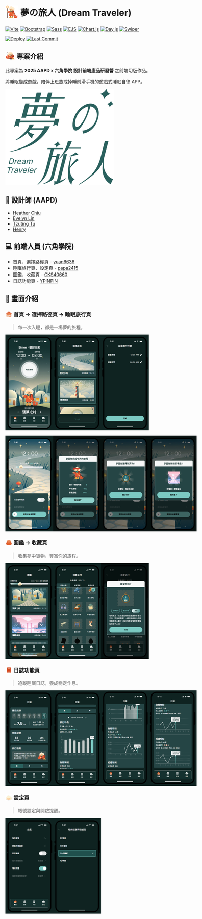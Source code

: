 # <sub><img src="./assets/images/02-character/home-character.svg" height="40" /></sub> 夢の旅人 (Dream Traveler)

[![Vite](https://img.shields.io/badge/Vite-6.3.x-646CFF?logo=vite&logoColor=white)](https://vitejs.dev/)
[![Bootstrap](https://img.shields.io/badge/Bootstrap-5.3.6-7952B3?logo=bootstrap&logoColor=white)](https://getbootstrap.com/)
[![Sass](https://img.shields.io/badge/Sass-1.61.x-CC6699?logo=sass&logoColor=white)](https://sass-lang.com/)
[![EJS](https://img.shields.io/badge/EJS-3.1.9-B4CA65?logo=ejs&logoColor=white)](https://ejs.co/)
[![Chart.js](https://img.shields.io/badge/Chart.js-4.5.0-FF6384?logo=chartdotjs&logoColor=white)](https://www.chartjs.org/)
[![Day.js](https://img.shields.io/badge/Day.js-1.11.13-F06A6A?logo=dayjs&logoColor=white)](https://day.js.org/)
[![Swiper](https://img.shields.io/badge/Swiper-11.2.x-6332F6?logo=swiper&logoColor=white)](https://swiperjs.com/)

[![Deploy](https://img.shields.io/badge/GitHub%20Pages-deployed-3FB950?logo=github&logoColor=white)](https://ypinpin.github.io/dream-traveler/)
[![Last Commit](https://img.shields.io/github/last-commit/YPINPIN/dream-traveler)](https://github.com/YPINPIN/dream-traveler/commits/main)

## <sub><img src="./assets/images/02-character/log-guide-character.svg" height="30"/></sub> 專案介紹

此專案為 **2025 AAPD x 六角學院 設計前端產品研發營** 之前端切版作品。

將睡眠變成遊戲，陪伴上班族戒掉睡前滑手機的遊戲式睡眠自律 APP。

<img src="./assets/images/01-logo/logo-green-svg.svg" />

## 🎨 設計師 (AAPD)

- [Heather Chiu](https://www.linkedin.com/in/heather-chiu-9190a81a5/)
- [Evelyn Lin](https://www.evelyn010.website/)
- [Tzuting Tu](https://www.behance.net/7ec46fba)
- [Henry](https://www.behance.net/henrywu15)

## 💻 前端人員 (六角學院)

- 首頁、選擇路徑頁 - [yuan6636](https://github.com/yuan6636)
- 睡眠旅行頁、設定頁 - [papa2415](https://github.com/papa2415)
- 圖鑑、收藏頁 - [CKS40660](https://github.com/CKS40660)
- 日誌功能頁 - [YPINPIN](https://github.com/YPINPIN)

## 🚀 畫面介紹

### <sub><img src="./assets/images/05-icon/home-selected.svg" height="22" /></sub> 首頁 → 選擇路徑頁 → 睡眠旅行頁

> 每一次入睡，都是一場夢的旅程。

<div style="display: flex;">
  <img src="./assets/images/demo/home.png" style="height: 300px"/>
  <img src="./assets/images/demo/path.png" style="height: 300px"/>
  <img src="./assets/images/demo/path-2.png" style="height: 300px"/>
</div>

<br />

<div style="display: flex;">
  <img src="./assets/images/demo/sleep.png" style="height: 300px"/>
  <img src="./assets/images/demo/sleep-2.png" style="height: 300px"/>
  <img src="./assets/images/demo/sleep-3.png" style="height: 300px"/>
  <img src="./assets/images/demo/sleep-4.png" style="height: 300px"/>
</div>

### <sub><img src="./assets/images/05-icon/bag-selected.svg" height="22" /></sub> 圖鑑 → 收藏頁

> 收集夢中寶物，豐富你的旅程。

<div style="display: flex;">
  <img src="./assets/images/demo/book.png" style="height: 300px"/>
  <img src="./assets/images/demo/collection.png" style="height: 300px"/>
  <img src="./assets/images/demo/collection-2.png" style="height: 300px"/>
</div>

### <sub><img src="./assets/images/05-icon/book-selected.svg" height="22" /></sub> 日誌功能頁

> 追蹤睡眠日誌，養成穩定作息。

<div style="display: flex;">
  <img src="./assets/images/demo/record.png" style="height: 300px"/>
  <img src="./assets/images/demo/record-2.png" style="height: 300px"/>
  <img src="./assets/images/demo/record-3.png" style="height: 300px"/>
  <img src="./assets/images/demo/record-4.png" style="height: 300px"/>
</div>

### <sub><img src="./assets/images/05-icon/setting-selected.svg" height="22" /></sub> 設定頁

> 帳號設定與開啟提醒。

<div style="display: flex;">
  <img src="./assets/images/demo/setting.png" style="height: 300px"/>
  <img src="./assets/images/demo/setting-2.png" style="height: 300px"/>
</div>
